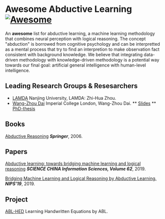 # Awesome Abductive Learning [![Awesome](https://awesome.re/badge.svg)](https://awesome.re)
An **awesome** list for abductive learning, a machine learning methodology that combines neural perception with logical reasoning. The concept "abduction" is borrowed from cognitive psychology and can be interpretted as a mental process that try to find an interpretion to make observation fact consistent with background knowledge. We believe that integrating data-driven methodology with knowledge-driven methodology is a potential way towards our final goal: artificial general intelligence with human-level intelligence.

## Leading Research Groups & Resesarchers
* [LAMDA](http://www.lamda.nju.edu.cn/MainPage.ashx) Nanjing University, LAMDA: Zhi-Hua Zhou.
* [Wang-Zhou Dai](https://daiwz.net/) Imperial College London, Wang-Zhou Dai.
** [Slides](https://daiwz.net/org/slides/ABL-meetup.html#/slide-title)
** [PhD-thesis](https://daiwz.net/org/pdf/daiwz_PhD.pdf)

## Books
[Abductive Reasoning](https://www.springer.com/gp/book/9781402039065) ***Springer***, 2006.

## Papers
[Abductive learning: towards bridging machine learning and logical reasoning](https://link.springer.com/article/10.1007/s11432-018-9801-4) ***SCIENCE CHINA Information Sciences, Volume 62***, 2019.

[Bridging Machine Learning and Logical Reasoning by Abductive Learning.](http://papers.nips.cc/paper/8548-bridging-machine-learning-and-logical-reasoning-by-abductive-learning) ***NIPS'19***, 2019.


## Project 
[ABL-HED](https://github.com/AbductiveLearning/ABL-HED) Learning Handwritten Equations by ABL.

